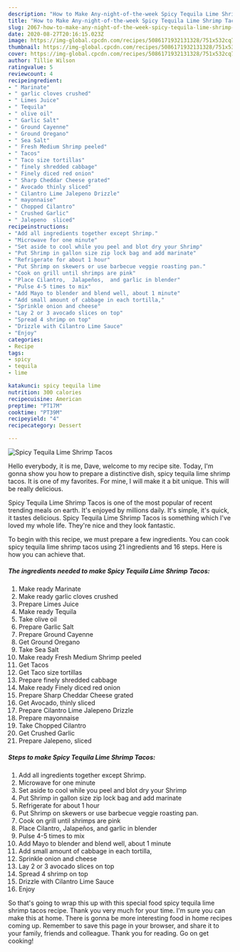 ```yaml
---
description: "How to Make Any-night-of-the-week Spicy Tequila Lime Shrimp Tacos"
title: "How to Make Any-night-of-the-week Spicy Tequila Lime Shrimp Tacos"
slug: 2067-how-to-make-any-night-of-the-week-spicy-tequila-lime-shrimp-tacos
date: 2020-08-27T20:16:15.023Z
image: https://img-global.cpcdn.com/recipes/5086171932131328/751x532cq70/spicy-tequila-lime-shrimp-tacos-recipe-main-photo.jpg
thumbnail: https://img-global.cpcdn.com/recipes/5086171932131328/751x532cq70/spicy-tequila-lime-shrimp-tacos-recipe-main-photo.jpg
cover: https://img-global.cpcdn.com/recipes/5086171932131328/751x532cq70/spicy-tequila-lime-shrimp-tacos-recipe-main-photo.jpg
author: Tillie Wilson
ratingvalue: 5
reviewcount: 4
recipeingredient:
- " Marinate"
- " garlic cloves crushed"
- " Limes Juice"
- " Tequila"
- " olive oil"
- " Garlic Salt"
- " Ground Cayenne"
- " Ground Oregano"
- " Sea Salt"
- " Fresh Medium Shrimp peeled"
- " Tacos"
- " Taco size tortillas"
- " finely shredded cabbage"
- " Finely diced red onion"
- " Sharp Cheddar Cheese grated"
- " Avocado thinly sliced"
- " Cilantro Lime Jalepeno Drizzle"
- " mayonnaise"
- " Chopped Cilantro"
- " Crushed Garlic"
- " Jalepeno  sliced"
recipeinstructions:
- "Add all ingredients together except Shrimp."
- "Microwave for one minute"
- "Set aside to cool while you peel and blot dry your Shrimp"
- "Put Shrimp in gallon size zip lock bag and add marinate"
- "Refrigerate for about 1 hour"
- "Put Shrimp on skewers or use barbecue veggie roasting pan."
- "Cook on grill until shrimps are pink"
- "Place Cilantro,  Jalapeños,  and garlic in blender"
- "Pulse 4-5 times to mix"
- "Add Mayo to blender and blend well, about 1 minute"
- "Add small amount of cabbage in each tortilla,"
- "Sprinkle onion and cheese"
- "Lay 2 or 3 avocado slices on top"
- "Spread 4 shrimp on top"
- "Drizzle with Cilantro Lime Sauce"
- "Enjoy"
categories:
- Recipe
tags:
- spicy
- tequila
- lime

katakunci: spicy tequila lime 
nutrition: 300 calories
recipecuisine: American
preptime: "PT17M"
cooktime: "PT39M"
recipeyield: "4"
recipecategory: Dessert

---
```



![Spicy Tequila Lime Shrimp Tacos](https://img-global.cpcdn.com/recipes/5086171932131328/751x532cq70/spicy-tequila-lime-shrimp-tacos-recipe-main-photo.jpg)

Hello everybody, it is me, Dave, welcome to my recipe site. Today, I'm gonna show you how to prepare a distinctive dish, spicy tequila lime shrimp tacos. It is one of my favorites. For mine, I will make it a bit unique. This will be really delicious.

Spicy Tequila Lime Shrimp Tacos is one of the most popular of recent trending meals on earth. It's enjoyed by millions daily. It's simple, it's quick, it tastes delicious. Spicy Tequila Lime Shrimp Tacos is something which I've loved my whole life. They're nice and they look fantastic.




To begin with this recipe, we must prepare a few ingredients. You can cook spicy tequila lime shrimp tacos using 21 ingredients and 16 steps. Here is how you can achieve that.

<!--inarticleads1-->

##### The ingredients needed to make Spicy Tequila Lime Shrimp Tacos:

1. Make ready  Marinate
1. Make ready  garlic cloves crushed
1. Prepare  Limes Juice
1. Make ready  Tequila
1. Take  olive oil
1. Prepare  Garlic Salt
1. Prepare  Ground Cayenne
1. Get  Ground Oregano
1. Take  Sea Salt
1. Make ready  Fresh Medium Shrimp peeled
1. Get  Tacos
1. Get  Taco size tortillas
1. Prepare  finely shredded cabbage
1. Make ready  Finely diced red onion
1. Prepare  Sharp Cheddar Cheese grated
1. Get  Avocado, thinly sliced
1. Prepare  Cilantro Lime Jalepeno Drizzle
1. Prepare  mayonnaise
1. Take  Chopped Cilantro
1. Get  Crushed Garlic
1. Prepare  Jalepeno,  sliced




<!--inarticleads2-->

##### Steps to make Spicy Tequila Lime Shrimp Tacos:

1. Add all ingredients together except Shrimp.
1. Microwave for one minute
1. Set aside to cool while you peel and blot dry your Shrimp
1. Put Shrimp in gallon size zip lock bag and add marinate
1. Refrigerate for about 1 hour
1. Put Shrimp on skewers or use barbecue veggie roasting pan.
1. Cook on grill until shrimps are pink
1. Place Cilantro,  Jalapeños,  and garlic in blender
1. Pulse 4-5 times to mix
1. Add Mayo to blender and blend well, about 1 minute
1. Add small amount of cabbage in each tortilla,
1. Sprinkle onion and cheese
1. Lay 2 or 3 avocado slices on top
1. Spread 4 shrimp on top
1. Drizzle with Cilantro Lime Sauce
1. Enjoy




So that's going to wrap this up with this special food spicy tequila lime shrimp tacos recipe. Thank you very much for your time. I'm sure you can make this at home. There is gonna be more interesting food in home recipes coming up. Remember to save this page in your browser, and share it to your family, friends and colleague. Thank you for reading. Go on get cooking!
